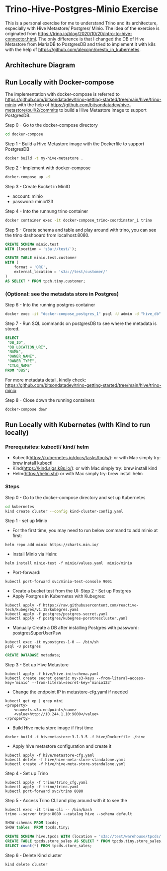 # Trino-Hive-Postgres-Minio Exercise

This is a personal exercise for me to understand Trino and its architecture, especially with 
Hive Metastore/ Postgres/ Minio. The idea of the exercise is originated from 
https://trino.io/blog/2020/10/20/intro-to-hive-connector.html. The only difference is that I 
changed the DB of Hive Metastore from MariaDB to PostgresDB and tried to implement it 
with k8s with the help of https://github.com/alexcpn/presto_in_kubernetes.

## Architechure Diagram


## Run Locally with Docker-compose
The implementation with docker-compose is referred to https://github.com/bitsondatadev/trino-getting-started/tree/main/hive/trino-minio 
with the help of https://github.com/bitsondatadev/hive-metastore/pull/2/commits to build a Hive Metastore image to
support PostgresDB.

Step 0 - Go to the docker-compose directory
```bash
cd docker-compose
```
Step 1 - Build a Hive Metastore image with the Dockerfile to support PostgresDB
```bash
docker build -t my-hive-metastore .
```
Step 2 - Implement with docker-compose
```bash
docker-compose up -d
```
Step 3 - Create Bucket in MinIO
- account: minio
- password: minio123

Step 4 - Into the runnung trino container
```bash
docker container exec -it docker-compose_trino-coordinator_1 trino
```
Step 5 -  Create schema and table and play around with trino, you can see the trino dashboard from localhost:8080.
```sql
CREATE SCHEMA minio.test
WITH (location = 's3a://test/');

CREATE TABLE minio.test.customer
WITH (
    format = 'ORC',
    external_location = 's3a://test/customer/'
) 
AS SELECT * FROM tpch.tiny.customer;
```

			
### (Optional: see the metadata store in Postgres)
Step 6 - Into the running postgres container
```bash 
docker exec -it "docker-compose_postgres_1" psql -U admin -d "hive_db"
```
Step 7 - Run SQL commands on postgresDB to see where the metadata is stored. 
```sql
SELECT
 "DB_ID",
 "DB_LOCATION_URI",
 "NAME", 
 "OWNER_NAME",
 "OWNER_TYPE",
 "CTLG_NAME"
FROM "DBS";
```

For more metadata detail, kindly check: 
https://github.com/bitsondatadev/trino-getting-started/tree/main/hive/trino-minio

Step 8 - Close down the running containers
```bash
docker-compose down
```

## Run Locally with Kubernetes (with Kind to run locally)
### Prerequisites: kubectl/ kind/ helm
- Kubectl(https://kubernetes.io/docs/tasks/tools/): or with Mac simply try: brew install kubectl
- Kind(https://kind.sigs.k8s.io/): or with Mac simply try: brew install kind
- Helm(https://helm.sh/) or with Mac simply try: brew install helm
 
### Steps
Step 0 - Go to the docker-compose directory and set up Kubernetes
```bash
cd kubernetes
kind create cluster --config kind-cluster-config.yaml
```

Step 1 - set up Minio

- For the first time, you may need to run below command to add minio at first:
```  
helm repo add minio https://charts.min.io/
```
- Install Minio via Helm:
```
helm install minio-test -f minio/values.yaml  minio/minio
```
- Port-forward:
```
kubectl port-forward svc/minio-test-console 9001
```
- Create a bucket test from the UI:
Step 2 - Set up Postgres
- Apply Postgres in Kubernetes with Kubegres:
```
kubectl apply -f https://raw.githubusercontent.com/reactive-tech/kubegres/v1.15/kubegres.yaml
kubectl apply -f postgres/postgres-secret.yaml
kubectl apply -f postgres/kubegres-porstrescluster.yaml
```
- Manually Create a DB after installing Postgres with password: postgresSuperUserPsw
```
kubectl exec -it mypostgres-1-0 —- /bin/sh
psql -U postgres
```
```sql
CREATE DATABASE metadata;
```
Step 3 - Set up Hive Metastore
```
kubectl apply -f hive/hive-initschema.yaml
kubectl create secret generic my-s3-keys --from-literal=access-key=’minio’ --from-literal=secret-key=’minio123’
```
- Change the endpoint IP in metastore-cfg.yaml if needed
```
kubectl get ep | grep mini
<property>
    <name>fs.s3a.endpoint</name>
    <value>http://10.244.1.10:9000</value>
</property>	
```
- Build Hive meta store image if first time
```
docker build -t hivemetastore:3.1.3.5 -f hive/Dockerfile ./hive
```
- Apply hive metastore configuration and create it
``` 
kubectl apply -f hive/metastore-cfg.yaml
kubectl delete -f hive/hive-meta-store-standalone.yaml 
kubectl create -f hive/hive-meta-store-standalone.yaml
```
Step 4 - Set up Trino
```
kubectl apply -f trino/trino_cfg.yaml
kubectl apply -f trino/trino.yaml
kubectl port-forward svc/trino 8080 
```

Step 5 - Access Trino CLI and play around with it to see the  
```
kubectl exec -it trino-cli -- /bin/bash 
trino --server trino:8080 --catalog hive --schema default
```
```sql
SHOW schemas FROM tpcds;
SHOW tables  FROM tpcds.tiny;

CREATE SCHEMA hive.tpcds WITH (location = 's3a://test/warehouse/tpcds/');
CREATE TABLE tpcds.store_sales AS SELECT * FROM tpcds.tiny.store_sales;
SELECT count(*) FROM tpcds.store_sales;
```
Step 6 - Delete Kind cluster
```
kind delete cluster
```